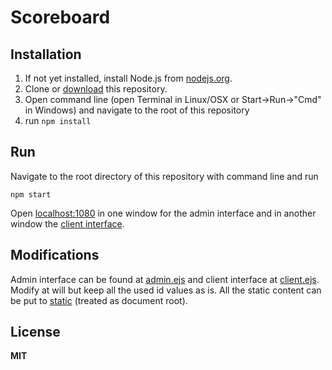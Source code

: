# Scoreboard

## Installation

  1. If not yet installed, install Node.js from [nodejs.org](http://nodejs.org/).
  2. Clone or [download](https://github.com/andris9/scoreboard/archive/master.zip) this repository.
  3. Open command line (open Terminal in Linux/OSX or Start->Run->"Cmd" in Windows) and navigate to the root of this repository
  4. run `npm install`

## Run

Navigate to the root directory of this repository with command line and run

    npm start

Open [localhost:1080](http://localhost:1080/) in one window for the admin interface and in another window the [client interface](http://localhost:1080/client).

## Modifications

Admin interface can be found at [admin.ejs](views/admin.ejs) and client interface at [client.ejs](views/client.ejs). Modify at will but keep all the used id values as is. All the static content can be put to [static](static/) (treated as document root).

## License

**MIT**